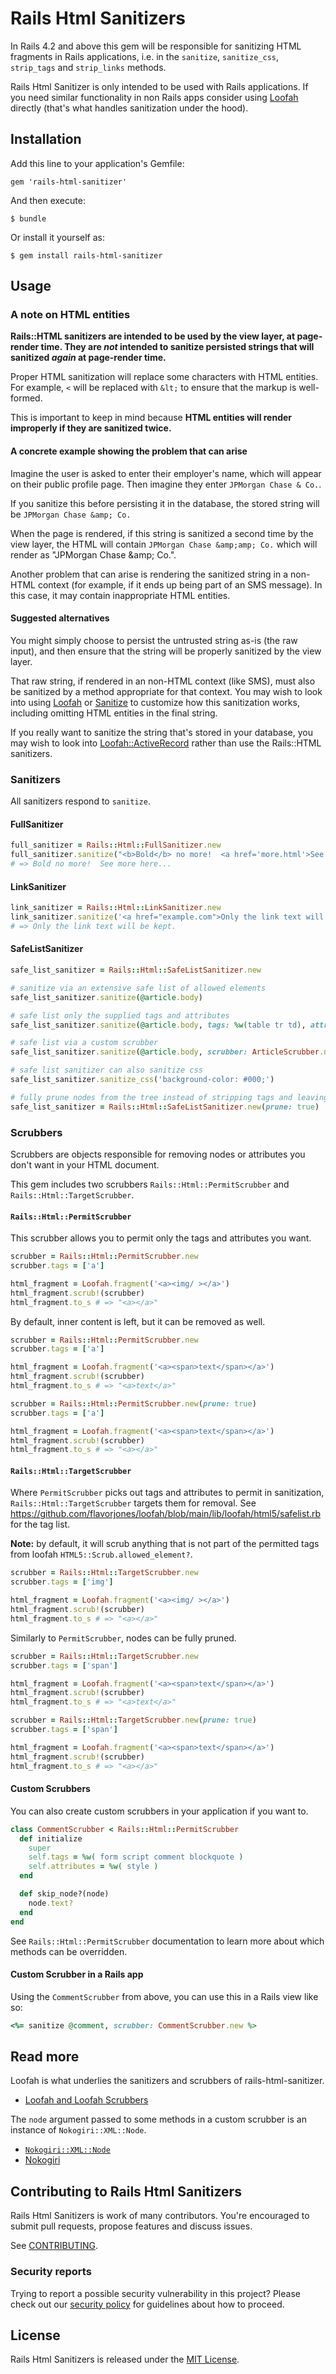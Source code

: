 # Rails Html Sanitizers

In Rails 4.2 and above this gem will be responsible for sanitizing HTML fragments in Rails
applications, i.e. in the `sanitize`, `sanitize_css`, `strip_tags` and `strip_links` methods.

Rails Html Sanitizer is only intended to be used with Rails applications. If you need similar functionality in non Rails apps consider using [Loofah](https://github.com/flavorjones/loofah) directly (that's what handles sanitization under the hood).

## Installation

Add this line to your application's Gemfile:

    gem 'rails-html-sanitizer'

And then execute:

    $ bundle

Or install it yourself as:

    $ gem install rails-html-sanitizer

## Usage

### A note on HTML entities

__Rails::HTML sanitizers are intended to be used by the view layer, at page-render time. They are *not* intended to sanitize persisted strings that will sanitized *again* at page-render time.__

Proper HTML sanitization will replace some characters with HTML entities. For example, `<` will be replaced with `&lt;` to ensure that the markup is well-formed.

This is important to keep in mind because __HTML entities will render improperly if they are sanitized twice.__


#### A concrete example showing the problem that can arise

Imagine the user is asked to enter their employer's name, which will appear on their public profile page. Then imagine they enter `JPMorgan Chase & Co.`.

If you sanitize this before persisting it in the database, the stored string will be `JPMorgan Chase &amp; Co.`

When the page is rendered, if this string is sanitized a second time by the view layer, the HTML will contain `JPMorgan Chase &amp;amp; Co.` which will render as "JPMorgan Chase &amp;amp; Co.".

Another problem that can arise is rendering the sanitized string in a non-HTML context (for example, if it ends up being part of an SMS message). In this case, it may contain inappropriate HTML entities.


#### Suggested alternatives

You might simply choose to persist the untrusted string as-is (the raw input), and then ensure that the string will be properly sanitized by the view layer.

That raw string, if rendered in an non-HTML context (like SMS), must also be sanitized by a method appropriate for that context. You may wish to look into using [Loofah](https://github.com/flavorjones/loofah) or [Sanitize](https://github.com/rgrove/sanitize) to customize how this sanitization works, including omitting HTML entities in the final string.

If you really want to sanitize the string that's stored in your database, you may wish to look into  [Loofah::ActiveRecord](https://github.com/flavorjones/loofah-activerecord) rather than use the Rails::HTML sanitizers.


### Sanitizers

All sanitizers respond to `sanitize`.

#### FullSanitizer

```ruby
full_sanitizer = Rails::Html::FullSanitizer.new
full_sanitizer.sanitize("<b>Bold</b> no more!  <a href='more.html'>See more here</a>...")
# => Bold no more!  See more here...
```

#### LinkSanitizer

```ruby
link_sanitizer = Rails::Html::LinkSanitizer.new
link_sanitizer.sanitize('<a href="example.com">Only the link text will be kept.</a>')
# => Only the link text will be kept.
```

#### SafeListSanitizer

```ruby
safe_list_sanitizer = Rails::Html::SafeListSanitizer.new

# sanitize via an extensive safe list of allowed elements
safe_list_sanitizer.sanitize(@article.body)

# safe list only the supplied tags and attributes
safe_list_sanitizer.sanitize(@article.body, tags: %w(table tr td), attributes: %w(id class style))

# safe list via a custom scrubber
safe_list_sanitizer.sanitize(@article.body, scrubber: ArticleScrubber.new)

# safe list sanitizer can also sanitize css
safe_list_sanitizer.sanitize_css('background-color: #000;')

# fully prune nodes from the tree instead of stripping tags and leaving inner content
safe_list_sanitizer = Rails::Html::SafeListSanitizer.new(prune: true)
```

### Scrubbers

Scrubbers are objects responsible for removing nodes or attributes you don't want in your HTML document.

This gem includes two scrubbers `Rails::Html::PermitScrubber` and `Rails::Html::TargetScrubber`.

#### `Rails::Html::PermitScrubber`

This scrubber allows you to permit only the tags and attributes you want.

```ruby
scrubber = Rails::Html::PermitScrubber.new
scrubber.tags = ['a']

html_fragment = Loofah.fragment('<a><img/ ></a>')
html_fragment.scrub!(scrubber)
html_fragment.to_s # => "<a></a>"
```

By default, inner content is left, but it can be removed as well.

```ruby
scrubber = Rails::Html::PermitScrubber.new
scrubber.tags = ['a']

html_fragment = Loofah.fragment('<a><span>text</span></a>')
html_fragment.scrub!(scrubber)
html_fragment.to_s # => "<a>text</a>"

scrubber = Rails::Html::PermitScrubber.new(prune: true)
scrubber.tags = ['a']

html_fragment = Loofah.fragment('<a><span>text</span></a>')
html_fragment.scrub!(scrubber)
html_fragment.to_s # => "<a></a>"
```

#### `Rails::Html::TargetScrubber`

Where `PermitScrubber` picks out tags and attributes to permit in sanitization,
`Rails::Html::TargetScrubber` targets them for removal. See https://github.com/flavorjones/loofah/blob/main/lib/loofah/html5/safelist.rb for the tag list.

**Note:** by default, it will scrub anything that is not part of the permitted tags from
loofah `HTML5::Scrub.allowed_element?`.

```ruby
scrubber = Rails::Html::TargetScrubber.new
scrubber.tags = ['img']

html_fragment = Loofah.fragment('<a><img/ ></a>')
html_fragment.scrub!(scrubber)
html_fragment.to_s # => "<a></a>"
```

Similarly to `PermitScrubber`, nodes can be fully pruned.

```ruby
scrubber = Rails::Html::TargetScrubber.new
scrubber.tags = ['span']

html_fragment = Loofah.fragment('<a><span>text</span></a>')
html_fragment.scrub!(scrubber)
html_fragment.to_s # => "<a>text</a>"

scrubber = Rails::Html::TargetScrubber.new(prune: true)
scrubber.tags = ['span']

html_fragment = Loofah.fragment('<a><span>text</span></a>')
html_fragment.scrub!(scrubber)
html_fragment.to_s # => "<a></a>"
```
#### Custom Scrubbers

You can also create custom scrubbers in your application if you want to.

```ruby
class CommentScrubber < Rails::Html::PermitScrubber
  def initialize
    super
    self.tags = %w( form script comment blockquote )
    self.attributes = %w( style )
  end

  def skip_node?(node)
    node.text?
  end
end
```

See `Rails::Html::PermitScrubber` documentation to learn more about which methods can be overridden.

#### Custom Scrubber in a Rails app

Using the `CommentScrubber` from above, you can use this in a Rails view like so:

```ruby
<%= sanitize @comment, scrubber: CommentScrubber.new %>
```

## Read more

Loofah is what underlies the sanitizers and scrubbers of rails-html-sanitizer.
- [Loofah and Loofah Scrubbers](https://github.com/flavorjones/loofah)

The `node` argument passed to some methods in a custom scrubber is an instance of `Nokogiri::XML::Node`.
- [`Nokogiri::XML::Node`](https://nokogiri.org/rdoc/Nokogiri/XML/Node.html)
- [Nokogiri](http://nokogiri.org)

## Contributing to Rails Html Sanitizers

Rails Html Sanitizers is work of many contributors. You're encouraged to submit pull requests, propose features and discuss issues.

See [CONTRIBUTING](CONTRIBUTING.md).

### Security reports

Trying to report a possible security vulnerability in this project? Please
check out our [security policy](https://rubyonrails.org/security) for
guidelines about how to proceed.

## License
Rails Html Sanitizers is released under the [MIT License](MIT-LICENSE).
